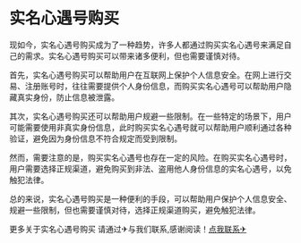 # 实名心遇号购买

现如今，实名心遇号购买成为了一种趋势，许多人都通过购买实名心遇号来满足自己的需求。实名心遇号购买可以带来诸多便利，但也需要谨慎对待。

首先，实名心遇号购买可以帮助用户在互联网上保护个人信息安全。在网上进行交易、注册账号时，往往需要提供个人身份信息，而购买实名心遇号可以帮助用户隐藏真实身份，防止信息被泄露。

其次，实名心遇号购买还可以帮助用户规避一些限制。在一些特定的场景下，用户可能需要使用非真实身份信息，此时购买实名心遇号就可以帮助用户顺利通过各种验证，避免因为身份信息不符合规定而受到限制。

然而，需要注意的是，购买实名心遇号也存在一定的风险。在购买实名心遇号时，用户需要选择正规渠道，避免购买到非法、盗用他人身份信息的实名心遇号，以免触犯法律。

总的来说，实名心遇号购买是一种便利的手段，可以帮助用户保护个人信息安全、规避一些限制，但也需要谨慎对待，选择正规渠道购买，避免触犯法律。

更多关于实名心遇号购买 请通过✈与我们联系,感谢阅读！[点我联系✈](https://cn.G208.com)